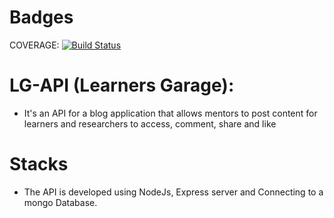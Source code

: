 # Badges 
COVERAGE: [![Build Status](https://travis-ci.com/jamesbeamie/LG-api.svg?branch=develop)](https://travis-ci.com/jamesbeamie/LG-api)
# LG-API (Learners Garage):
- It's an API for a blog application that allows mentors to post content
for learners and researchers to access, comment, share and like
# Stacks
- The API is developed using NodeJs, Express server and Connecting to a mongo Database.
